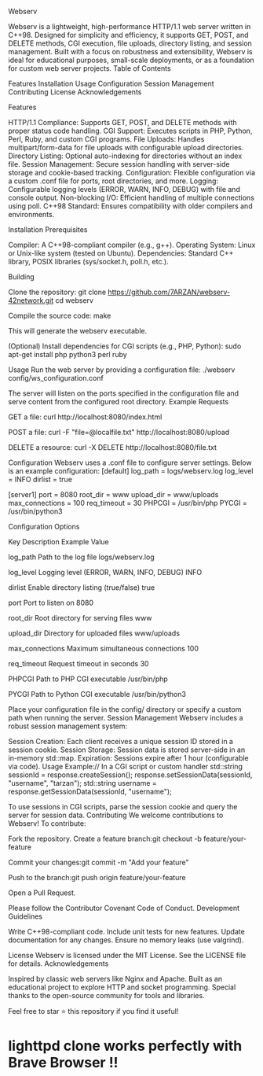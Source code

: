 Webserv

Webserv is a lightweight, high-performance HTTP/1.1 web server written in C++98. Designed for simplicity and efficiency, it supports GET, POST, and DELETE methods, CGI execution, file uploads, directory listing, and session management. Built with a focus on robustness and extensibility, Webserv is ideal for educational purposes, small-scale deployments, or as a foundation for custom web server projects.
Table of Contents

Features
Installation
Usage
Configuration
Session Management
Contributing
License
Acknowledgements

Features

HTTP/1.1 Compliance: Supports GET, POST, and DELETE methods with proper status code handling.
CGI Support: Executes scripts in PHP, Python, Perl, Ruby, and custom CGI programs.
File Uploads: Handles multipart/form-data for file uploads with configurable upload directories.
Directory Listing: Optional auto-indexing for directories without an index file.
Session Management: Secure session handling with server-side storage and cookie-based tracking.
Configuration: Flexible configuration via a custom .conf file for ports, root directories, and more.
Logging: Configurable logging levels (ERROR, WARN, INFO, DEBUG) with file and console output.
Non-blocking I/O: Efficient handling of multiple connections using poll.
C++98 Standard: Ensures compatibility with older compilers and environments.

Installation
Prerequisites

Compiler: A C++98-compliant compiler (e.g., g++).
Operating System: Linux or Unix-like system (tested on Ubuntu).
Dependencies: Standard C++ library, POSIX libraries (sys/socket.h, poll.h, etc.).

Building

Clone the repository:
git clone https://github.com/7ARZAN/webserv-42network.git
cd webserv


Compile the source code:
make

This will generate the webserv executable.

(Optional) Install dependencies for CGI scripts (e.g., PHP, Python):
sudo apt-get install php python3 perl ruby



Usage
Run the web server by providing a configuration file:
./webserv config/ws_configuration.conf

The server will listen on the ports specified in the configuration file and serve content from the configured root directory.
Example Requests

GET a file:
curl http://localhost:8080/index.html


POST a file:
curl -F "file=@localfile.txt" http://localhost:8080/upload


DELETE a resource:
curl -X DELETE http://localhost:8080/file.txt



Configuration
Webserv uses a .conf file to configure server settings. Below is an example configuration:
[default]
log_path = logs/webserv.log
log_level = INFO
dirlist = true

[server1]
port = 8080
root_dir = www
upload_dir = www/uploads
max_connections = 100
req_timeout = 30
PHPCGI = /usr/bin/php
PYCGI = /usr/bin/python3

Configuration Options



Key
Description
Example Value



log_path
Path to the log file
logs/webserv.log


log_level
Logging level (ERROR, WARN, INFO, DEBUG)
INFO


dirlist
Enable directory listing (true/false)
true


port
Port to listen on
8080


root_dir
Root directory for serving files
www


upload_dir
Directory for uploaded files
www/uploads


max_connections
Maximum simultaneous connections
100


req_timeout
Request timeout in seconds
30


PHPCGI
Path to PHP CGI executable
/usr/bin/php


PYCGI
Path to Python CGI executable
/usr/bin/python3


Place your configuration file in the config/ directory or specify a custom path when running the server.
Session Management
Webserv includes a robust session management system:

Session Creation: Each client receives a unique session ID stored in a session cookie.
Session Storage: Session data is stored server-side in an in-memory std::map.
Expiration: Sessions expire after 1 hour (configurable via code).
Usage Example:// In a CGI script or custom handler
std::string sessionId = response.createSession();
response.setSessionData(sessionId, "username", "tarzan");
std::string username = response.getSessionData(sessionId, "username");



To use sessions in CGI scripts, parse the session cookie and query the server for session data.
Contributing
We welcome contributions to Webserv! To contribute:

Fork the repository.
Create a feature branch:git checkout -b feature/your-feature


Commit your changes:git commit -m "Add your feature"


Push to the branch:git push origin feature/your-feature


Open a Pull Request.

Please follow the Contributor Covenant Code of Conduct.
Development Guidelines

Write C++98-compliant code.
Include unit tests for new features.
Update documentation for any changes.
Ensure no memory leaks (use valgrind).

License
Webserv is licensed under the MIT License. See the LICENSE file for details.
Acknowledgements

Inspired by classic web servers like Nginx and Apache.
Built as an educational project to explore HTTP and socket programming.
Special thanks to the open-source community for tools and libraries.


Feel free to star ⭐ this repository if you find it useful!


# lighttpd clone works perfectly with Brave Browser !!

